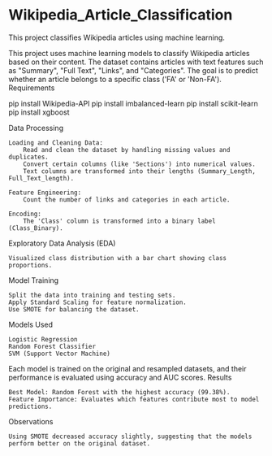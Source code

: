 # Wikipedia_Article_Classification
This project classifies Wikipedia articles using machine learning.

This project uses machine learning models to classify Wikipedia articles based on their content. The dataset contains articles with text features such as "Summary", "Full Text", "Links", and "Categories". The goal is to predict whether an article belongs to a specific class ('FA' or 'Non-FA').
Requirements

pip install Wikipedia-API
pip install imbalanced-learn
pip install scikit-learn
pip install xgboost

Data Processing

    Loading and Cleaning Data:
        Read and clean the dataset by handling missing values and duplicates.
        Convert certain columns (like 'Sections') into numerical values.
        Text columns are transformed into their lengths (Summary_Length, Full_Text_length).

    Feature Engineering:
        Count the number of links and categories in each article.

    Encoding:
        The 'Class' column is transformed into a binary label (Class_Binary).

Exploratory Data Analysis (EDA)

    Visualized class distribution with a bar chart showing class proportions.

Model Training

    Split the data into training and testing sets.
    Apply Standard Scaling for feature normalization.
    Use SMOTE for balancing the dataset.

Models Used

    Logistic Regression
    Random Forest Classifier
    SVM (Support Vector Machine)

Each model is trained on the original and resampled datasets, and their performance is evaluated using accuracy and AUC scores.
Results

    Best Model: Random Forest with the highest accuracy (99.38%).
    Feature Importance: Evaluates which features contribute most to model predictions.

Observations

    Using SMOTE decreased accuracy slightly, suggesting that the models perform better on the original dataset.
